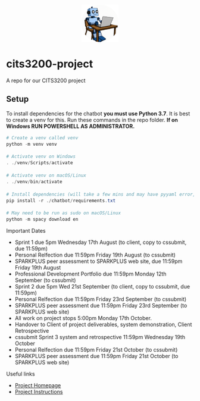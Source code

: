 <p align="center">
  <img src="./documents/robot-circle.png" alt="Sitting robot" width="100" height="100">
</p>

# cits3200-project
A repo for our CITS3200 project

## Setup

To install dependencies for the chatbot **you must use Python 3.7**.  It is best to create a venv for this.  Run these commands in the repo folder. **If on Windows RUN POWERSHELL AS ADMINISTRATOR.**

```Powershell
# Create a venv called venv
python -m venv venv

# Activate venv on Windows
. ./venv/Scripts/activate

# Activate venv on macOS/Linux
. ./venv/bin/activate

# Install dependencies (will take a few mins and may have pyyaml error, seems to not matter)
pip install -r ./chatbot/requirements.txt

# May need to be run as sudo on macOS/Linux
python -m spacy download en
```

Important Dates
 - Sprint 1 due 5pm Wednesday 17th August (to client, copy to cssubmit, due 11:59pm)
 - Personal Relfection due 11:59pm Friday 19th August (to cssubmit)
 - SPARKPLUS peer assessment to SPARKPLUS web site, due 11:59pm Friday 19th August 
 - Professional Development Portfolio due 11:59pm Monday 12th September (to cssubmit)
 - Sprint 2 due 5pm Wed 21st September (to client, copy to cssubmit, due 11:59pm)
 - Personal Relfection due 11:59pm Friday 23rd September (to cssubmit)
 - SPARKPLUS peer assessment due 11:59pm Friday 23rd September (to SPARKPLUS web site)
 - All work on project stops 5:00pm Monday 17th October.
 - Handover to Client of project deliverables, system demonstration, Client Retrospective
 - cssubmit Sprint 3 system and retrospective 11:59pm Wednesday 19th October
 - Personal Relfection due 11:59pm Friday 21st October (to cssubmit)
 - SPARKPLUS peer assessment due 11:59pm Friday 21st October (to SPARKPLUS web site) 

Useful links
 - [Project Homepage](https://teaching.csse.uwa.edu.au/units/CITS3200/project.html)
 - [Project Instructions](https://teaching.csse.uwa.edu.au/units/CITS3200/project/instructions.html)
